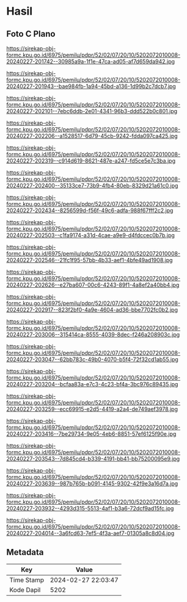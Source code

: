 # Hasil

## Foto C Plano

https://sirekap-obj-formc.kpu.go.id/6975/pemilu/pdpr/52/02/07/20/10/5202072010008-20240227-201742--30985a9a-1f1e-47ca-ad05-af7d659da942.jpg

https://sirekap-obj-formc.kpu.go.id/6975/pemilu/pdpr/52/02/07/20/10/5202072010008-20240227-201943--bae984fb-1a94-45bd-a136-1d99b2c7dcb7.jpg

https://sirekap-obj-formc.kpu.go.id/6975/pemilu/pdpr/52/02/07/20/10/5202072010008-20240227-202101--7ebc6ddb-2e01-4341-96b3-ddd522b0c801.jpg

https://sirekap-obj-formc.kpu.go.id/6975/pemilu/pdpr/52/02/07/20/10/5202072010008-20240227-202206--a1528517-6d79-45cb-9242-fdda097ca425.jpg

https://sirekap-obj-formc.kpu.go.id/6975/pemilu/pdpr/52/02/07/20/10/5202072010008-20240227-202319--c914d619-8621-487e-a247-fd5ce5e7c3ba.jpg

https://sirekap-obj-formc.kpu.go.id/6975/pemilu/pdpr/52/02/07/20/10/5202072010008-20240227-202400--35133ce7-73b9-4fb4-80eb-8329d21a61c0.jpg

https://sirekap-obj-formc.kpu.go.id/6975/pemilu/pdpr/52/02/07/20/10/5202072010008-20240227-202434--8256599d-f56f-49c6-adfa-988f67fff2c2.jpg

https://sirekap-obj-formc.kpu.go.id/6975/pemilu/pdpr/52/02/07/20/10/5202072010008-20240227-202503--c1fa9174-a31d-4cae-a9e9-d4fdccec0b7b.jpg

https://sirekap-obj-formc.kpu.go.id/6975/pemilu/pdpr/52/02/07/20/10/5202072010008-20240227-202546--21fc1f95-57bb-4b33-aef1-4bfe49ad1908.jpg

https://sirekap-obj-formc.kpu.go.id/6975/pemilu/pdpr/52/02/07/20/10/5202072010008-20240227-202626--e27ba607-00c6-4243-89f1-4a8ef2a40bb4.jpg

https://sirekap-obj-formc.kpu.go.id/6975/pemilu/pdpr/52/02/07/20/10/5202072010008-20240227-202917--823f2bf0-4a9e-4604-ad36-bbe7702fc0b2.jpg

https://sirekap-obj-formc.kpu.go.id/6975/pemilu/pdpr/52/02/07/20/10/5202072010008-20240227-203006--315414ca-8555-4039-8dec-f246a208903c.jpg

https://sirekap-obj-formc.kpu.go.id/6975/pemilu/pdpr/52/02/07/20/10/5202072010008-20240227-203047--62bb783c-49b0-4070-b5f4-72f32cd1ab55.jpg

https://sirekap-obj-formc.kpu.go.id/6975/pemilu/pdpr/52/02/07/20/10/5202072010008-20240227-203204--bcfaa83a-e7c3-4c23-bf4a-3bc976c89435.jpg

https://sirekap-obj-formc.kpu.go.id/6975/pemilu/pdpr/52/02/07/20/10/5202072010008-20240227-203259--ecc69915-e2d5-4419-a2a4-de749aef3978.jpg

https://sirekap-obj-formc.kpu.go.id/6975/pemilu/pdpr/52/02/07/20/10/5202072010008-20240227-203416--7be29734-9e05-4eb6-8851-57ef6125f90e.jpg

https://sirekap-obj-formc.kpu.go.id/6975/pemilu/pdpr/52/02/07/20/10/5202072010008-20240227-203543--7d845cd4-b339-4191-bb41-bb75200095e9.jpg

https://sirekap-obj-formc.kpu.go.id/6975/pemilu/pdpr/52/02/07/20/10/5202072010008-20240227-203639--987b765b-b091-4145-9302-42f9e3a16d7a.jpg

https://sirekap-obj-formc.kpu.go.id/6975/pemilu/pdpr/52/02/07/20/10/5202072010008-20240227-203932--4293d315-5513-4af1-b3a6-72dcf9ad15fc.jpg

https://sirekap-obj-formc.kpu.go.id/6975/pemilu/pdpr/52/02/07/20/10/5202072010008-20240227-204014--3a6fcd63-7ef5-4f3a-aef7-01305a8c8d04.jpg


## Metadata

| Key        | Value               |
| ---------- | ------------------- |
| Time Stamp | 2024-02-27 22:03:47 |
| Kode Dapil | 5202                |



